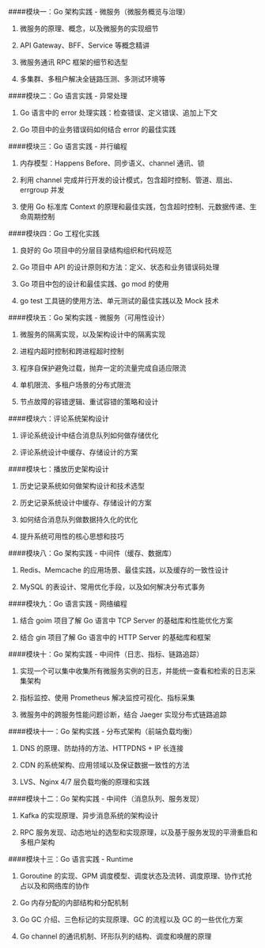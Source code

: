####模块一：Go 架构实践 - 微服务（微服务概览与治理）

1. 微服务的原理、概念，以及微服务的实现细节

2. API Gateway、BFF、Service 等概念精讲

3. 微服务通讯 RPC 框架的细节和选型

4. 多集群、多租户解决全链路压测、多测试环境等

####模块二：Go 语言实践 - 异常处理

1. Go 语言中的 error 处理实践：检查错误、定义错误、追加上下文

2. Go 项目中的业务错误码如何结合 error 的最佳实践

####模块三：Go 语言实践 - 并行编程

1. 内存模型：Happens Before、同步语义、channel 通讯、锁

2. 利用 channel 完成并行开发的设计模式，包含超时控制、管道、扇出、errgroup 并发

3. 使用 Go 标准库 Context 的原理和最佳实践，包含超时控制、元数据传递、生命周期控制

####模块四：Go 工程化实践

1. 良好的 Go 项目中的分层目录结构组织和代码规范

2. Go 项目中 API 的设计原则和方法：定义、状态和业务错误码处理

3. Go 项目中包的设计和最佳实践、go mod 的使用

4. go test 工具链的使用方法、单元测试的最佳实践以及 Mock 技术

####模块五：Go 架构实践 - 微服务（可用性设计）

1. 微服务的隔离实现，以及架构设计中的隔离实现

2. 进程内超时控制和跨进程超时控制

3. 程序自保护避免过载，抛弃一定的流量完成自适应限流

4. 单机限流、多租户场景的分布式限流

5. 节点故障的容错逻辑、重试容错的策略和设计

####模块六：评论系统架构设计

1. 评论系统设计中结合消息队列如何做存储优化

2. 评论系统设计中缓存、存储设计的方案

####模块七：播放历史架构设计

1. 历史记录系统如何做架构设计和技术选型

2. 历史记录系统设计中缓存、存储设计的方案

3. 如何结合消息队列做数据持久化的优化

4. 提升系统可用性的核心思想和技巧

####模块八：Go 架构实践 - 中间件（缓存、数据库）

1. Redis、Memcache 的应用场景、最佳实践，以及缓存的一致性设计

2. MySQL 的表设计、常用优化手段，以及如何解决分布式事务

####模块九：Go 语言实践 - 网络编程

1. 结合 goim 项目了解 Go 语言中 TCP Server 的基础库和性能优化方案

2. 结合 gin 项目了解 Go 语言中的 HTTP Server 的基础库和框架

####模块十：Go 架构实践 - 中间件（日志、指标、链路追踪）

1. 实现一个可以集中收集所有微服务实例的日志，并能统一查看和检索的日志采集架构

2. 指标监控、使用 Prometheus 解决监控可视化、指标采集

3. 微服务中的跨服务性能问题诊断，结合 Jaeger 实现分布式链路追踪

####模块十一：Go 架构实践 - 分布式架构（前端负载均衡）

1. DNS 的原理、防劫持的方法、HTTPDNS + IP 长连接

2. CDN 的系统架构、应用领域以及保证数据一致性的方法

3. LVS、Nginx 4/7 层负载均衡的原理和实践

####模块十二：Go 架构实践 - 中间件（消息队列、服务发现）

1. Kafka 的实现原理、异步消息系统的架构设计

2. RPC 服务发现、动态地址的选型和实现原理，以及基于服务发现的平滑重启和多租户架构

####模块十三：Go 语言实践 - Runtime

1. Goroutine 的实现、GPM 调度模型、调度状态及流转、调度原理、协作式抢占以及和网络库的协作

2. Go 内存分配的内部结构和分配机制

3. Go GC 介绍、三色标记的实现原理、GC 的流程以及 GC 的一些优化方案

4. Go channel 的通讯机制、环形队列的结构、调度和唤醒的原理